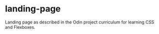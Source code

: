 # landing-page
Landing page as described in the Odin project curriculum for learning CSS and Flexboxes.
